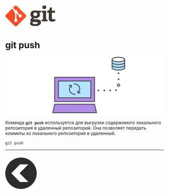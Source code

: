 [![back](/img/logo%402x.png)](./readme.md)
# **git push**

![push](/img/remote.svg)

Команда **`git push`** используется для выгрузки содержимого локального репозитория в удаленный репозиторий. Она позволяет передать коммиты из локального репозитория в удаленный.
```
git push
```
---
[![back](/img/left-arrow-back-svgrepo-com.svg)](./readme.md)

